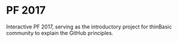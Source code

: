 # PF 2017
Interactive PF 2017, serving as the introductory project for thinBasic community to explain the GitHub principles.
